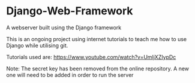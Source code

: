 # Django-Web-Framework
A webserver built using the Django framework

This is an ongoing project using internet tutorials to teach me how to use Django while utilising git.

Tutorials used are:
https://www.youtube.com/watch?v=UmljXZIypDc

Note: The secret key has been removed from the online repository. A new one will need to be added in order to run the server